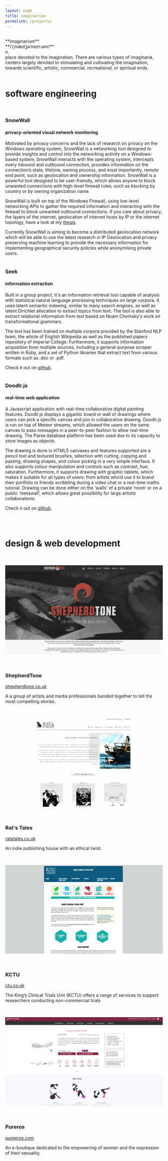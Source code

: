 ```yaml
---
layout: page
title: imaginarium
permalink: /projects/
---
```


<br/>
**imaginarium**<br/>
**/ˈ&#618;&#716;m&#230;d&#658;&#601;&#712;ne&#618;ri:&#601;m/**<br/>
n.<br/>
place devoted to the imagination. There are various types of imaginaria, centers largely devoted to stimulating and cultivating the imagination, towards scientific, artistic, commercial, recreational, or spiritual ends.
<br/>
<br/>


# software engineering
<br/>

### SnowWall
#### privacy-oriented visual network monitoring
Motivated by privacy concerns and the lack of research on privacy on the Windows operating system, SnowWall is a networking tool designed to provide insights and control into the networking activity on a Windows-based system. SnowWall interacts with the operating system, intercepts every inbound and outbound connection, provides information on the connection’s state, lifetime, owning process, and most importantly, remote end point, such as geolocation and ownership information. SnowWall is a powerful tool designed to be user-friendly, which allows anyone to block unwanted connections with high-level firewall rules, such as blocking by country or by owning organization name. 

SnowWall is built on top of the Windows Firewall, using low-level networking APIs to gather the required information and interacting with the firewall to block unwanted outbound connections.  If you care about privacy, the layers of the internet, geolocation of internet hosts by IP or the internet topology, have a look at my [thesis](/assets/files/snowwall.pdf).

Currently SnowWall is aiming to become a distributed geolocation network which will be able to use the latest research in IP Geolocation and privacy preserving machine learning to provide the necessary information for implementing geographical security policies while anonymising private users.
<br/>
<br/>


### Seek
#### information extraction
Built in a group project, it's an information retrieval tool capable of analysis with statistical natural language processing techniques on large corpora. It uses latent semantic indexing, similar to many search engines, as well as latent Dirichlet allocation to extract topics from text. The tool is also able to extract relational information from text based on Noam Chomsky's work on transformational grammars. 

The tool has been trained on multiple corpora provided by the Stanford NLP team, the whole of English Wikipedia as well as the published papers repository of Imperial College. Furthermore, it supports information acquisition from multiple sources, including a general-purpose scraper written in Ruby, and a set of Python libraries that extract text from various formats such as .doc or .pdf. 

Check it out on [github](https://github.com/mearlboro/seek-legacy).
<br/>
<br/>

### Doodlr.js
#### real-time web application
A Javascript application with real-time collaborative digital painting features. Doodlr.js displays a gigantic board or wall of drawings where users can pick a specific canvas and join in collaborative drawing. Doodlr.js is run on top of Meteor streams, which allowed the users on the same canvas to pass messages in a peer-to-peer fashion to allow real-time drawing. The Parse database platform has been used due to its capacity to store images as objects. 

The drawing is done in HTML5 canvases and features supported are a pencil tool and textured brushes, selection with cutting, copying and pasting, drawing shapes, and colour picking in a very simple interface. It also supports colour manipulation and controls such as contrast, hue, saturation. Furthermore, it supports drawing with graphic tablets, which makes it suitable for all types of users: from artists who’d use it to brand their portfolio to friends scribbling during a video chat or a real-time maths tutorial. Drawing can be done either on the ’walls’ of a private ’room’ or on a public ‘metawall’, which allows great possibility for large artistic collaborations.

Check it out on [github](https://github.com/mearlboro/doodlr.js).

<br/>
<br/>


# design & web development
<br/>
<br/>


<div class="col-1-of-2 text-center">
	<a href="/assets/img/proj/shepherdtone.png" target="_blank"><img src="/assets/img/proj/shepherdtone.png"></a><br/>
	<p>&nbsp;</p>
	<h3 class="text-center">ShepherdTone</h3>
	<p><a href="http://shepherdtone.co.uk" target="_blank">shepherdtone.co.uk</a></p>
	<p>A a group of artists and media professionals banded together to tell the most compelling stories.</p>
	<p>&nbsp;</p>
</div>
<div class="col-1-of-2 text-center">
<a href="/assets/img/proj/ratstales.png" target="_blank"><img src="/assets/img/proj/ratstales.png"></a><br/>
	<p>&nbsp;</p>
	<h3 class="text-center">Rat's Tales</h3>
	<p><a href="http://ratstales.co.uk" target="_blank">ratstales.co.uk</a></p>
	<p>An indie publishing house with an ethical twist.</p>
	<p>&nbsp;</p>
</div>
<div class="col-1-of-2 text-center">
	<a href="/assets/img/proj/kctu.png" target="_blank"><img src="/assets/img/proj/kctu.png"></a><br/>
	<p>&nbsp;</p>
	<h3 class="text-center">KCTU</h3>
	<p><a href="http://ctu.co.uk" target="_blank">ctu.co.uk</a></p>
	<p>The King’s Clinical Trials Unit (KCTU) offers a range of services to support researchers conducting non-commercial trials</p>
	<p>&nbsp;</p>
</div>
<div class="col-1-of-2 text-center">
	<a href="/assets/img/proj/pureeros.png" target="_blank"><img src="/assets/img/proj/pureeros.png"></a><br/>
	<p>&nbsp;</p>
	<h3 class="text-center">Pureros</h3>
	<p><a href="http://pureeros.com" target="_blank">pureeros.com</a></p>
	<p>An e-boutique dedicated to the empowering of women and the expression of their sexuality.</p>
	<p>&nbsp;</p>
</div>